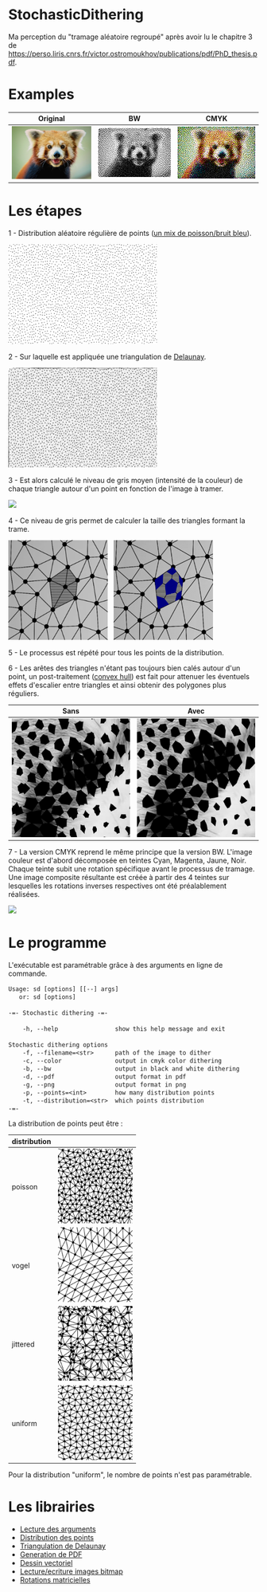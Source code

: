 # StochasticDithering

Ma perception du "tramage aléatoire regroupé" après avoir lu le chapitre 3 de https://perso.liris.cnrs.fr/victor.ostromoukhov/publications/pdf/PhD_thesis.pdf.

# Examples

 Original | BW                                    | CMYK    |
---      | -------                               | ------- |
<img src="img/rr.png" width="250">  | <img src="/bw_rr.png" width="250"> | <img src="/cmyk_rr.png" width="250">   |

# Les étapes

1 - Distribution aléatoire régulière de points ([un mix de poisson/bruit bleu](https://www.cs.ubc.ca/~rbridson/docs/bridson-siggraph07-poissondisk.pdf)).

<img src="img/poisson.png" height="200">

2 - Sur laquelle est appliquée une triangulation de [Delaunay](https://fr.wikipedia.org/wiki/Triangulation_de_Delaunay).

<img src="img/delaynay.png" height="200">

3 - Est alors calculé le niveau de gris moyen (intensité de la couleur) de chaque triangle autour d'un point en fonction de l'image à tramer.

<img src="img/dither.png" height="200">

4 - Ce niveau de gris permet de calculer la taille des triangles formant la trame.

<img src="img/triangles.png" height="200"> &nbsp; <img src="img/trame.png" height="200">

5 - Le processus est répété pour tous les points de la distribution. 

6 - Les arêtes des triangles n'étant pas toujours bien calés autour d'un point, un post-traitement ([convex hull](https://en.wikipedia.org/wiki/Convex_hull_algorithms)) est fait pour attenuer les éventuels effets d'escalier entre triangles et ainsi obtenir des polygones plus réguliers.

Sans | Avec                                    |
---  | -------                                 |
<img src="img/without.png" width="250">  | <img src="/img/with.png" width="250"> |


7 - La version CMYK reprend le même principe que la version BW. L'image couleur est d'abord décomposée en teintes Cyan, Magenta, Jaune, Noir. Chaque teinte subit une rotation spécifique avant le processus de tramage. Une image composite résultante est créée à partir des 4 teintes sur lesquelles les rotations inverses respectives ont été préalablement réalisées.

<img src="cmyk_rr_10.png" width="250">

# Le programme

L'exécutable est paramétrable grâce à des arguments en ligne de commande.

```
Usage: sd [options] [[--] args]
   or: sd [options]

-=- Stochastic dithering -=-

    -h, --help                show this help message and exit

Stochastic dithering options
    -f, --filename=<str>      path of the image to dither
    -c, --color               output in cmyk color dithering
    -b, --bw                  output in black and white dithering
    -d, --pdf                 output format in pdf
    -g, --png                 output format in png
    -p, --points=<int>        how many distribution points
    -t, --distribution=<str>  which points distribution
-=-
```

La distribution de points peut être :

distribution |  &nbsp;                                   |
---  | -------                                 |
poisson | <img src="/img/poisson_dist.png" width="150"> |
vogel | <img src="/img/vogel_dist.png" width="150"> |
jittered | <img src="/img/jittered_dist.png" width="150"> |
uniform | <img src="/img/uniform_dist.png" width="150"> |

Pour la distribution "uniform", le nombre de points n'est pas paramétrable.

# Les librairies

- [Lecture des arguments](https://github.com/Cofyc/argparse)
- [Distribution des points](https://github.com/corporateshark/poisson-disk-generator)
- [Triangulation de Delaunay](https://github.com/abellgithub/delaunator-cpp)
- [Generation de PDF](https://github.com/libharu/libharu)
- [Dessin vectoriel](https://www.cairographics.org/)
- [Lecture/ecriture images bitmap](https://github.com/nothings/stb)
- [Rotations matricielles](https://github.com/felselva/mathc)
